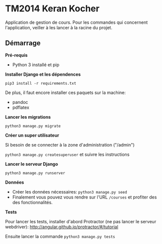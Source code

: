 # TM2014 Keran Kocher

Application de gestion de cours.
Pour les commandes qui concernent l'application, veiller à les lancer à la racine du projet.

## Démarrage

**Pré-requis**

* Python 3 installé et pip

**Installer Django et les dépendences**

``pip3 install -r requirements.txt``

De plus, il faut encore installer ces paquets sur la machine:
* pandoc
* pdflatex

**Lancer les migrations**

``python3 manage.py migrate``

**Créer un super utilisateur**

Si besoin de se connecter à la zone d'administration ("/admin")

``python3 manage.py createsuperuser`` et suivre les instructions

**Lancer le serveur Django**

``python3 manage.py runserver``

**Données**

* Créer les données nécessaires: ``python3 manage.py seed``
* Finalement vous pouvez vous rendre sur l'URL ``/courses`` et profiter des des fonctionnalités.

**Tests**

Pour lancer les tests, installer d'abord Protractor (ne pas lancer le serveur webdriver): http://angular.github.io/protractor/#/tutorial

Ensuite lancer la commande ``python3 manage.py tests``